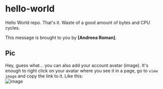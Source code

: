 # hello-world

Hello World repo. That's it. Waste of a good amount of bytes and CPU cycles.

This message is brought to you by **[Andreea Roman]**.

## Pic

Hey, guess what... you can also add your account avatar (image). It's enough to right click on your avatar where you see it in a page, go to `view image` and copy the link to it.
Like this:  
![image](https://github.com/andreear1004/hello-world/assets/99670396/b37f4212-b96f-4a7d-956b-b59bf370a907)

